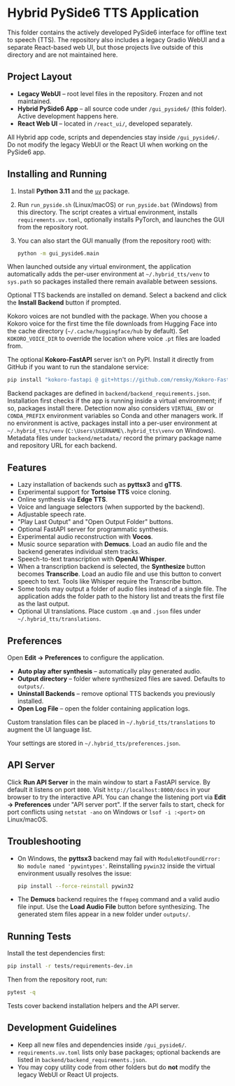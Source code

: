 # Hybrid PySide6 TTS Application

This folder contains the actively developed PySide6 interface for offline text to speech (TTS). The repository also includes a legacy Gradio WebUI and a separate React-based web UI, but those projects live outside of this directory and are not maintained here.

## Project Layout

- **Legacy WebUI** – root level files in the repository. Frozen and not maintained.
- **Hybrid PySide6 App** – all source code under `/gui_pyside6/` (this folder). Active development happens here.
- **React Web UI** – located in `/react_ui/`, developed separately.

All Hybrid app code, scripts and dependencies stay inside `/gui_pyside6/`. Do not modify the legacy WebUI or the React UI when working on the PySide6 app.

## Installing and Running

1. Install **Python 3.11** and the [`uv`](https://github.com/astral-sh/uv) package.
2. Run `run_pyside.sh` (Linux/macOS) or `run_pyside.bat` (Windows) from this directory.
   The script creates a virtual environment, installs `requirements.uv.toml`,
   optionally installs PyTorch, and launches the GUI from the repository root.
3. You can also start the GUI manually (from the repository root) with:

   ```bash
   python -m gui_pyside6.main
   ```

When launched outside any virtual environment, the application automatically
adds the per-user environment at `~/.hybrid_tts/venv` to `sys.path` so packages
installed there remain available between sessions.

Optional TTS backends are installed on demand. Select a backend and click the **Install Backend** button if prompted.

Kokoro voices are not bundled with the package. When you choose a Kokoro voice
for the first time the file downloads from Hugging Face into the cache directory
(`~/.cache/huggingface/hub` by default). Set `KOKORO_VOICE_DIR` to override the
location where voice `.pt` files are loaded from.

The optional **Kokoro-FastAPI** server isn't on PyPI. Install it directly from
GitHub if you want to run the standalone service:

```bash
pip install "kokoro-fastapi @ git+https://github.com/remsky/Kokoro-FastAPI.git"
```

Backend packages are defined in `backend/backend_requirements.json`. Installation first checks if the app is running inside a virtual environment; if so, packages install there. Detection now also considers `VIRTUAL_ENV` or `CONDA_PREFIX` environment variables so Conda and other managers work. If no environment is active, packages install into a per-user environment at `~/.hybrid_tts/venv` (`C:\Users\USERNAME\.hybrid_tts\venv` on Windows).
Metadata files under `backend/metadata/` record the primary package name and repository URL for each backend.

## Features

- Lazy installation of backends such as **pyttsx3** and **gTTS**.
- Experimental support for **Tortoise TTS** voice cloning.
- Online synthesis via **Edge TTS**.
- Voice and language selectors (when supported by the backend).
- Adjustable speech rate.
- "Play Last Output" and "Open Output Folder" buttons.
- Optional FastAPI server for programmatic synthesis.
- Experimental audio reconstruction with **Vocos**.
- Music source separation with **Demucs**. Load an audio file and the backend
  generates individual stem tracks.
- Speech-to-text transcription with **OpenAI Whisper**.
- When a transcription backend is selected, the **Synthesize** button becomes
  **Transcribe**. Load an audio file and use this button to convert speech to
  text. Tools like Whisper require the Transcribe button.
- Some tools may output a folder of audio files instead of a single file. The
  application adds the folder path to the history list and treats the first file
  as the last output.
- Optional UI translations. Place custom `.qm` and `.json` files under
  `~/.hybrid_tts/translations`.

## Preferences

Open **Edit → Preferences** to configure the application.

- **Auto play after synthesis** – automatically play generated audio.
- **Output directory** – folder where synthesized files are saved. Defaults to `outputs/`.
- **Uninstall Backends** – remove optional TTS backends you previously installed.
- **Open Log File** – open the folder containing application logs.

Custom translation files can be placed in `~/.hybrid_tts/translations` to
augment the UI language list.

Your settings are stored in `~/.hybrid_tts/preferences.json`.

## API Server

Click **Run API Server** in the main window to start a FastAPI service. By default
it listens on port `8000`. Visit `http://localhost:8000/docs` in your browser to
try the interactive API. You can change the listening port via **Edit →
Preferences** under "API server port". If the server fails to start, check for
port conflicts using `netstat -ano` on Windows or `lsof -i :<port>` on
Linux/macOS.

## Troubleshooting

- On Windows, the **pyttsx3** backend may fail with `ModuleNotFoundError: No module named 'pywintypes'`.
  Reinstalling `pywin32` inside the virtual environment usually resolves the issue:

  ```bash
  pip install --force-reinstall pywin32
  ```

- The **Demucs** backend requires the `ffmpeg` command and a valid audio file
  input. Use the **Load Audio File** button before synthesizing. The generated
  stem files appear in a new folder under `outputs/`.

## Running Tests

Install the test dependencies first:

```bash
pip install -r tests/requirements-dev.in
```

Then from the repository root, run:

```bash
pytest -q
```

Tests cover backend installation helpers and the API server.

## Development Guidelines

- Keep all new files and dependencies inside `/gui_pyside6/`.
- `requirements.uv.toml` lists only base packages; optional backends are listed in `backend/backend_requirements.json`.
- You may copy utility code from other folders but do **not** modify the legacy WebUI or React UI projects.

